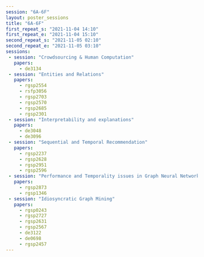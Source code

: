 ```yaml
---
session: "6A-6F"
layout: poster_sessions
title: "6A-6F"
first_repeat_s: "2021-11-04 14:10" 
first_repeat_e: "2021-11-04 15:10" 
second_repeat_s: "2021-11-05 02:10" 
second_repeat_e: "2021-11-05 03:10"
sessions:
 - session: "Crowdsourcing & Human Computation"
   papers:
     - de3134
 - session: "Entities and Relations"
   papers:
     - rgsp2554
     - rsfp3056
     - rgsp2703
     - rgsp2570
     - rgsp2685
     - rgsp2301
 - session: "Interpretability and explanations"
   papers:
     - de3048
     - de3096
 - session: "Sequential and Temporal Recommendation"
   papers:
     - rgsp2237
     - rgsp2628
     - rgsp2951
     - rgsp2596
 - session: "Performance and Temporality issues in Graph Neural Networks"
   papers:
     - rgsp2873
     - rgsp1346
 - session: "Idiosyncratic Graph Mining"
   papers:
     - rgsp0243
     - rgsp2727
     - rgsp2631
     - rgsp2567
     - de3122
     - de0698
     - rgsp2457
---
```

